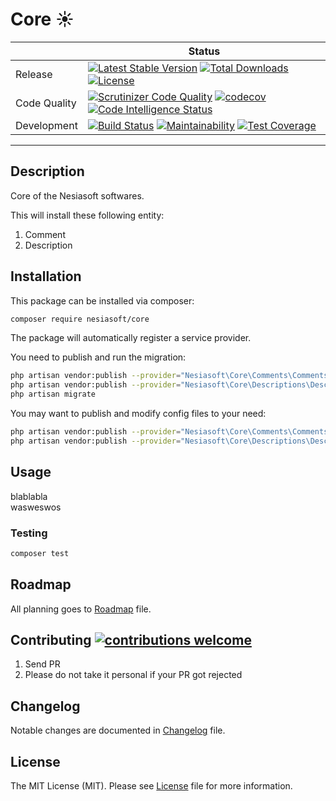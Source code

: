 # Core ☀️

|     | Status |
| --- | --- |
| Release | [![Latest Stable Version](https://poser.pugx.org/nesiasoft/core/v/stable)](https://packagist.org/packages/nesiasoft/core) [![Total Downloads](https://poser.pugx.org/nesiasoft/core/downloads)](https://packagist.org/packages/nesiasoft/core) [![License](https://poser.pugx.org/nesiasoft/core/license)](https://packagist.org/packages/nesiasoft/core) |
| Code Quality | [![Scrutinizer Code Quality](https://scrutinizer-ci.com/g/nesiasoft/core/badges/quality-score.png?b=master)](https://scrutinizer-ci.com/g/nesiasoft/core/?branch=master) [![codecov](https://codecov.io/gh/nesiasoft/core/branch/master/graph/badge.svg)](https://codecov.io/gh/nesiasoft/core) [![Code Intelligence Status](https://scrutinizer-ci.com/g/nesiasoft/core/badges/code-intelligence.svg?b=master)](https://scrutinizer-ci.com/code-intelligence) |
| Development | [![Build Status](https://travis-ci.org/nesiasoft/core.svg?branch=master)](https://travis-ci.org/nesiasoft/core) [![Maintainability](https://api.codeclimate.com/v1/badges/2d79eb5daabbf3fcc4d1/maintainability)](https://codeclimate.com/github/nesiasoft/core/maintainability) [![Test Coverage](https://api.codeclimate.com/v1/badges/2d79eb5daabbf3fcc4d1/test_coverage)](https://codeclimate.com/github/nesiasoft/core/test_coverage) |

---

## Description

Core of the Nesiasoft softwares.

This will install these following entity: 

1. Comment
2. Description

## Installation

This package can be installed via composer:

```bash
composer require nesiasoft/core
```

The package will automatically register a service provider.

You need to publish and run the migration:

```bash
php artisan vendor:publish --provider="Nesiasoft\Core\Comments\CommentsServiceProvider" --tag="migrations"
php artisan vendor:publish --provider="Nesiasoft\Core\Descriptions\DescriptionsServiceProvider" --tag="migrations"
php artisan migrate
```

You may want to publish and modify config files to your need:

```bash
php artisan vendor:publish --provider="Nesiasoft\Core\Comments\CommentsServiceProvider" --tag="config"
php artisan vendor:publish --provider="Nesiasoft\Core\Descriptions\DescriptionsServiceProvider" --tag="config"
```

## Usage

blablabla  
wasweswos

### Testing

```bash
composer test
```

## Roadmap

All planning goes to [Roadmap](ROADMAP.md) file.

## Contributing [![contributions welcome](https://img.shields.io/badge/contributions-welcome-brightgreen.svg?style=flat)](https://github.com/nesiasoft/core/issues)

1. Send PR
1. Please do not take it personal if your PR got rejected

## Changelog

Notable changes are documented in [Changelog](CHANGELOG.md) file.

## License

The MIT License (MIT). Please see [License](LICENSE.md) file for more information.
